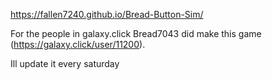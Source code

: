 https://fallen7240.github.io/Bread-Button-Sim/

For the people in galaxy.click Bread7043 did make this game (https://galaxy.click/user/11200).

Ill update it every saturday
